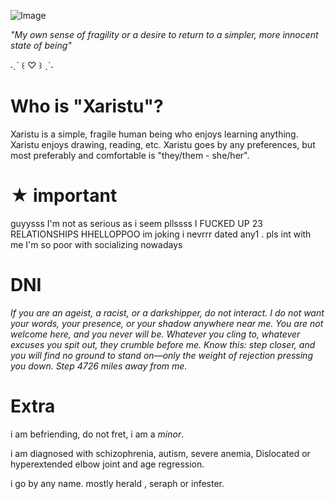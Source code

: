 ![Image](https://github.com/user-attachments/assets/ad1ebbb2-977d-4576-aa61-dbe30cfdddb3)



*"My own sense of fragility or a desire to return to a simpler, more innocent state of being"*

˗ˏˋ ꒰ ♡ ꒱ ˎˊ˗
# Who is "Xaristu"?



Xaristu is a simple, fragile human being who enjoys learning anything. Xaristu enjoys drawing, reading, etc. Xaristu goes by any preferences, but most preferably and comfortable is "they/them - she/her". 



#   ★ important 

guyysss I'm not as serious as i seem pllssss I FUCKED UP 23 RELATIONSHIPS HHELLOPPOO im joking i nevrrr dated any1 . pls int with me I'm so poor with socializing nowadays 






# DNI 



*If you are an ageist, a racist, or a darkshipper, do not interact. I do not want your words, your presence, or your shadow anywhere near me. You are not welcome here, and you never will be. Whatever you cling to, whatever excuses you spit out, they crumble before me. Know this: step closer, and you will find no ground to stand on—only the weight of rejection pressing you down. Step 4726 miles away from me.*




# Extra




i am befriending, do not fret, i am a *minor*.





i am diagnosed with schizophrenia, autism, severe anemia, Dislocated or hyperextended elbow joint and age regression.














i go by any name. mostly herald , seraph or infester.











